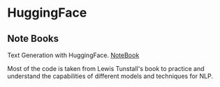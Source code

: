 # HuggingFace
## Note Books
Text Generation with HuggingFace. [NoteBook](https://github.com/abdulsam/HuggingFace/blob/main/HuggingFace_text_generation.ipynb)

Most of the code is taken from Lewis Tunstall's book to practice and understand the capabilities of different models and techniques for NLP.
